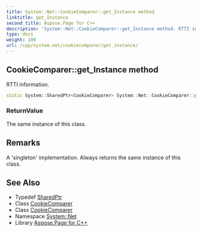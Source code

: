 ```yaml
---
title: System::Net::CookieComparer::get_Instance method
linktitle: get_Instance
second_title: Aspose.Page for C++
description: 'System::Net::CookieComparer::get_Instance method. RTTI information in C++.'
type: docs
weight: 100
url: /cpp/system.net/cookiecomparer/get_instance/
---
```

## CookieComparer::get_Instance method


RTTI information.

```cpp
static System::SharedPtr<CookieComparer> System::Net::CookieComparer::get_Instance()
```


### ReturnValue

The same instance of this class.
## Remarks


A 'singleton' implementation. Always returns the same instance of this class. 
## See Also

* Typedef [SharedPtr](../../../system/sharedptr/)
* Class [CookieComparer](../)
* Class [CookieComparer](../)
* Namespace [System::Net](../../)
* Library [Aspose.Page for C++](../../../)
